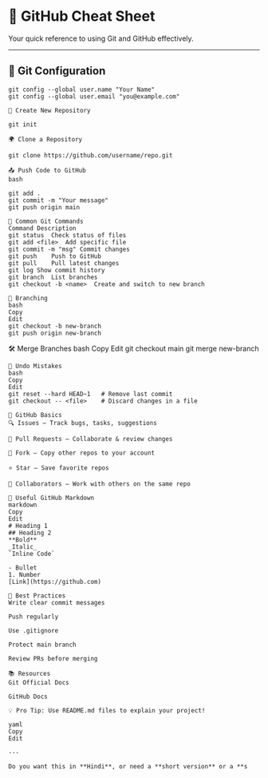 
# 🚀 GitHub Cheat Sheet

Your quick reference to using Git and GitHub effectively.

---

## 🔧 Git Configuration
```
git config --global user.name "Your Name"
git config --global user.email "you@example.com"
```
```
📁 Create New Repository

git init
```
```
🌍 Clone a Repository

git clone https://github.com/username/repo.git
```
```
📤 Push Code to GitHub
bash

git add .
git commit -m "Your message"
git push origin main
```
```
🔁 Common Git Commands
Command	Description
git status	Check status of files
git add <file>	Add specific file
git commit -m "msg"	Commit changes
git push	Push to GitHub
git pull	Pull latest changes
git log	Show commit history
git branch	List branches
git checkout -b <name>	Create and switch to new branch
```
```
🔀 Branching
bash
Copy
Edit
git checkout -b new-branch
git push origin new-branch
```
🛠️ Merge Branches
bash
Copy
Edit
git checkout main
git merge new-branch
```
🔄 Undo Mistakes
bash
Copy
Edit
git reset --hard HEAD~1   # Remove last commit
git checkout -- <file>    # Discard changes in a file
```
```
📌 GitHub Basics
🔍 Issues — Track bugs, tasks, suggestions

📢 Pull Requests — Collaborate & review changes

📂 Fork — Copy other repos to your account

⭐ Star — Save favorite repos

👥 Collaborators — Work with others on the same repo
```
```
📘 Useful GitHub Markdown
markdown
Copy
Edit
# Heading 1
## Heading 2
**Bold**
_Italic_
`Inline Code`
```
```
- Bullet
1. Number
[Link](https://github.com)
```
```
🙌 Best Practices
Write clear commit messages

Push regularly

Use .gitignore

Protect main branch

Review PRs before merging
```
```
📚 Resources
Git Official Docs

GitHub Docs

💡 Pro Tip: Use README.md files to explain your project!

yaml
Copy
Edit

---

Do you want this in **Hindi**, or need a **short version** or a **s
